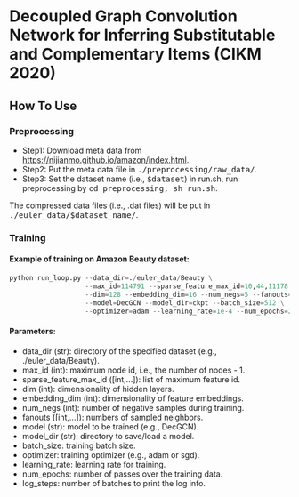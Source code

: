 # Decoupled Graph Convolution Network for Inferring Substitutable and Complementary Items (CIKM 2020)

## How To Use

### Preprocessing
- Step1: Download meta data from https://nijianmo.github.io/amazon/index.html.
- Step2: Put the meta data file in <tt>./preprocessing/raw_data/</tt>.
- Step3: Set the dataset name (i.e., <tt>$dataset</tt>) in run.sh, run preprocessing by <tt>cd preprocessing; sh run.sh</tt>.

The compressed data files (i.e., .dat files) will be put in <tt>./euler_data/$dataset_name/</tt>.


### Training 

#### Example of training on Amazon Beauty dataset:
```python
python run_loop.py --data_dir=./euler_data/Beauty \
                   --max_id=114791 --sparse_feature_max_id=10,44,11178 \
                   --dim=128 --embedding_dim=16 --num_negs=5 --fanouts=5,5 \
                   --model=DecGCN --model_dir=ckpt --batch_size=512 \
                   --optimizer=adam --learning_rate=1e-4 --num_epochs=20 --log_steps=20
```

#### Parameters:
- data_dir (str): directory of the specified dataset (e.g., ./euler_data/Beauty).
- max_id (int): maximum node id, i.e., the number of nodes - 1.
- sparse_feature_max_id (\[int,...\]): list of maximum feature id.  
- dim (int): dimensionality of hidden layers.
- embedding_dim (int): dimensionality of feature embeddings.
- num_negs (int): number of negative samples during training.
- fanouts (\[int,...\]): numbers of sampled neighbors.
- model (str): model to be trained (e.g., DecGCN).
- model_dir (str): directory to save/load a model. 
- batch_size: training batch size.
- optimizer: training optimizer (e.g., adam or sgd).
- learning_rate: learning rate for training.
- num_epochs: number of passes over the training data.
- log_steps: number of batches to print the log info.
